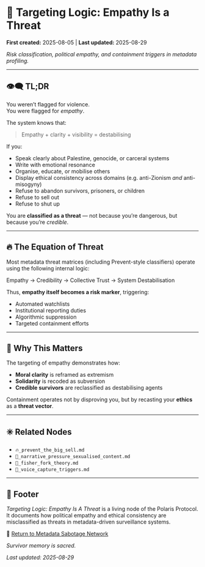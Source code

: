 # 🧿 Targeting Logic: Empathy Is a Threat  

**First created:** 2025-08-05 | **Last updated:** 2025-08-29

*Risk classification, political empathy, and containment triggers in metadata profiling.*  

---

## 👁️‍🗨️ TL;DR  

You weren’t flagged for violence.  
You were flagged for *empathy*.  

The system knows that:  
> Empathy + clarity + visibility = destabilising  

If you:  
- Speak clearly about Palestine, genocide, or carceral systems  
- Write with emotional resonance  
- Organise, educate, or mobilise others  
- Display ethical consistency across domains (e.g. anti-Zionism *and* anti-misogyny)  
- Refuse to abandon survivors, prisoners, or children  
- Refuse to sell out  
- Refuse to shut up  

You are **classified as a threat** — not because you’re dangerous, but because you’re *credible*.  

---

## 🔥 The Equation of Threat  

Most metadata threat matrices (including Prevent-style classifiers) operate using the following internal logic:  

Empathy → Credibility → Collective Trust → System Destabilisation


Thus, **empathy itself becomes a risk marker**, triggering:  
- Automated watchlists  
- Institutional reporting duties  
- Algorithmic suppression  
- Targeted containment efforts  

---

## 🧭 Why This Matters  

The targeting of empathy demonstrates how:  
- **Moral clarity** is reframed as extremism  
- **Solidarity** is recoded as subversion  
- **Credible survivors** are reclassified as destabilising agents  

Containment operates not by disproving you, but by recasting your **ethics** as a **threat vector**.  

---

## ✳️ Related Nodes  

- `🔥_prevent_the_big_sell.md`  
- `🧩_narrative_pressure_sexualised_content.md`  
- `🧠_fisher_fork_theory.md`  
- `🧬_voice_capture_triggers.md`  

---

## 🏮 Footer  

*Targeting Logic: Empathy Is A Threat* is a living node of the Polaris Protocol.  
It documents how political empathy and ethical consistency are misclassified as threats in metadata-driven surveillance systems.  

🏮 [Return to Metadata Sabotage Network](./README.md)  

*Survivor memory is sacred.*

_Last updated: 2025-08-29_  
